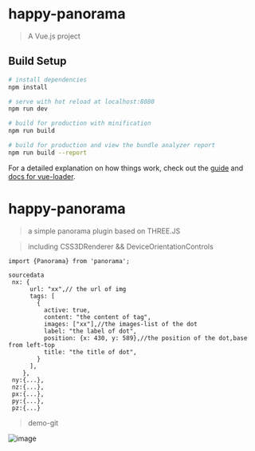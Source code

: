 # happy-panorama

> A Vue.js project 

## Build Setup

``` bash
# install dependencies
npm install

# serve with hot reload at localhost:8080
npm run dev

# build for production with minification
npm run build

# build for production and view the bundle analyzer report
npm run build --report
```

For a detailed explanation on how things work, check out the [guide](http://vuejs-templates.github.io/webpack/) and [docs for vue-loader](http://vuejs.github.io/vue-loader).
# happy-panorama

>a simple panorama plugin based on THREE.JS 

>including CSS3DRenderer && DeviceOrientationControls

```
import {Panorama} from 'panorama';

sourcedata
 nx: {
      url: "xx",// the url of img
      tags: [
        {
          active: true,
          content: "the content of tag",
          images: ["xx"],//the images-list of the dot
          label: "the label of dot",
          position: {x: 430, y: 589},//the position of the dot,base from left-top
          title: "the title of dot",
        }
      ],
    },
 ny:{...},
 nz:{...},
 px:{...},
 py:{...},
 pz:{...}

```
>demo-git

![image](https://github.com/MJingv/happy-panorama/blob/master/src/assets/show.gif)
